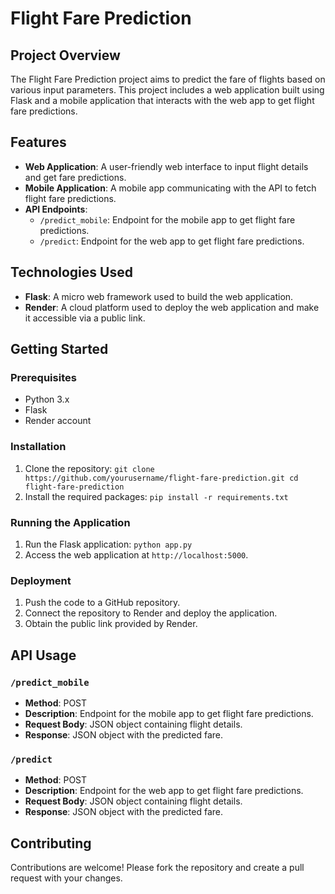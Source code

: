 # Flight Fare Prediction

## Project Overview
The Flight Fare Prediction project aims to predict the fare of flights based on various input parameters. This project includes a web application built using Flask and a mobile application that interacts with the web app to get flight fare predictions.

## Features
- **Web Application**: A user-friendly web interface to input flight details and get fare predictions.
- **Mobile Application**: A mobile app communicating with the API to fetch flight fare predictions.
- **API Endpoints**:
    - `/predict_mobile`: Endpoint for the mobile app to get flight fare predictions.
    - `/predict`: Endpoint for the web app to get flight fare predictions.

## Technologies Used
- **Flask**: A micro web framework used to build the web application.
- **Render**: A cloud platform used to deploy the web application and make it accessible via a public link.

## Getting Started
### Prerequisites
- Python 3.x
- Flask
- Render account

### Installation
1. Clone the repository:
        ```
        git clone https://github.com/yourusername/flight-fare-prediction.git
        cd flight-fare-prediction
        ```
2. Install the required packages:
        ```
        pip install -r requirements.txt
        ```

### Running the Application
1. Run the Flask application:
        ```
        python app.py
        ```
2. Access the web application at `http://localhost:5000`.

### Deployment
1. Push the code to a GitHub repository.
2. Connect the repository to Render and deploy the application.
3. Obtain the public link provided by Render.

## API Usage
### `/predict_mobile`
- **Method**: POST
- **Description**: Endpoint for the mobile app to get flight fare predictions.
- **Request Body**: JSON object containing flight details.
- **Response**: JSON object with the predicted fare.

### `/predict`
- **Method**: POST
- **Description**: Endpoint for the web app to get flight fare predictions.
- **Request Body**: JSON object containing flight details.
- **Response**: JSON object with the predicted fare.

## Contributing
Contributions are welcome! Please fork the repository and create a pull request with your changes.
